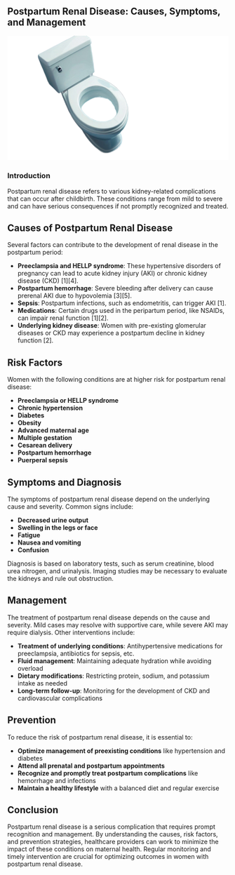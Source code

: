 ## Postpartum Renal Disease: Causes, Symptoms, and Management
![Postpartum Hemorrhage](../images/renal%20issues.png)
### Introduction

Postpartum renal disease refers to various kidney-related complications that can occur after childbirth. These conditions range from mild to severe and can have serious consequences if not promptly recognized and treated.

## Causes of Postpartum Renal Disease

Several factors can contribute to the development of renal disease in the postpartum period:

- **Preeclampsia and HELLP syndrome**: These hypertensive disorders of pregnancy can lead to acute kidney injury (AKI) or chronic kidney disease (CKD) [1][4].
- **Postpartum hemorrhage**: Severe bleeding after delivery can cause prerenal AKI due to hypovolemia [3][5].
- **Sepsis**: Postpartum infections, such as endometritis, can trigger AKI [1].
- **Medications**: Certain drugs used in the peripartum period, like NSAIDs, can impair renal function [1][2].
- **Underlying kidney disease**: Women with pre-existing glomerular diseases or CKD may experience a postpartum decline in kidney function [2].

## Risk Factors

Women with the following conditions are at higher risk for postpartum renal disease:

- **Preeclampsia or HELLP syndrome**
- **Chronic hypertension**
- **Diabetes**
- **Obesity**
- **Advanced maternal age**
- **Multiple gestation**
- **Cesarean delivery**
- **Postpartum hemorrhage**
- **Puerperal sepsis**

## Symptoms and Diagnosis

The symptoms of postpartum renal disease depend on the underlying cause and severity. Common signs include:

- **Decreased urine output**
- **Swelling in the legs or face**
- **Fatigue**
- **Nausea and vomiting**
- **Confusion**

Diagnosis is based on laboratory tests, such as serum creatinine, blood urea nitrogen, and urinalysis. Imaging studies may be necessary to evaluate the kidneys and rule out obstruction.

## Management

The treatment of postpartum renal disease depends on the cause and severity. Mild cases may resolve with supportive care, while severe AKI may require dialysis. Other interventions include:

- **Treatment of underlying conditions**: Antihypertensive medications for preeclampsia, antibiotics for sepsis, etc.
- **Fluid management**: Maintaining adequate hydration while avoiding overload
- **Dietary modifications**: Restricting protein, sodium, and potassium intake as needed
- **Long-term follow-up**: Monitoring for the development of CKD and cardiovascular complications

## Prevention

To reduce the risk of postpartum renal disease, it is essential to:

- **Optimize management of preexisting conditions** like hypertension and diabetes
- **Attend all prenatal and postpartum appointments**
- **Recognize and promptly treat postpartum complications** like hemorrhage and infections
- **Maintain a healthy lifestyle** with a balanced diet and regular exercise

## Conclusion

Postpartum renal disease is a serious complication that requires prompt recognition and management. By understanding the causes, risk factors, and prevention strategies, healthcare providers can work to minimize the impact of these conditions on maternal health. Regular monitoring and timely intervention are crucial for optimizing outcomes in women with postpartum renal disease.